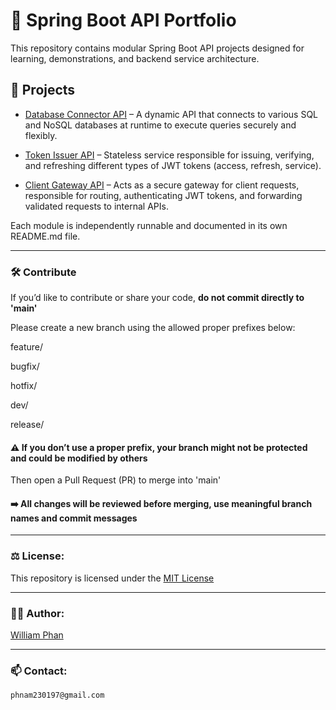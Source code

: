 # 🔧 Spring Boot API Portfolio

This repository contains modular Spring Boot API projects designed for learning, demonstrations, and backend service architecture.

## 📁 Projects

- [Database Connector API](./database-connector-api) – A dynamic API that connects to various SQL and NoSQL databases at runtime to execute queries securely and flexibly.

- [Token Issuer API](./token-issuer-api) – Stateless service responsible for issuing, verifying, and refreshing different types of JWT tokens (access, refresh, service).

- [Client Gateway API](./client-gateway-api) – Acts as a secure gateway for client requests, responsible for routing, authenticating JWT tokens, and forwarding validated requests to internal APIs.

Each module is independently runnable and documented in its own README.md file.

---

### 🛠 Contribute

If you’d like to contribute or share your code, **do not commit directly to 'main'**

Please create a new branch using the allowed proper prefixes below:

feature/

bugfix/

hotfix/

dev/

release/
#### ⚠️ If you don’t use a proper prefix, your branch might not be protected and could be modified by others
Then open a Pull Request (PR) to merge into 'main'
#### ➡️ All changes will be reviewed before merging, use meaningful branch names and commit messages

---

### ⚖️ License:
This repository is licensed under the [MIT License](./LICENSE)

---

### 🧑‍💻 Author:
[William Phan](https://github.com/phnam2301)

---

### 📫 Contact:
`phnam230197@gmail.com`

